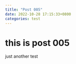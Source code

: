 ```yaml
---
title: "Post 005"
date: 2022-10-28 17:15:33+0800
categories: test
---
```


# this is post 005

just another test